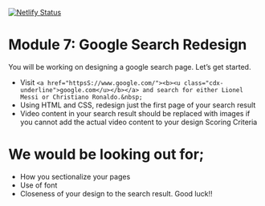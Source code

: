 [![Netlify Status](https://api.netlify.com/api/v1/badges/ef9ad24f-26dc-456d-8336-562da59ba158/deploy-status)](https://app.netlify.com/sites/google-demo-1/deploys)
# Module 7: Google Search Redesign
 You will be working on designing a google search page. Let’s get started.

- Visit `<a href="httpsS://www.google.com/"><b><u class="cdx-underline">google.com</u></b></a> and search for either Lionel Messi or Christiano Ronaldo.&nbsp;`
- Using HTML and CSS, redesign just the first page of your search result
- Video content in your search result should be replaced with images if you cannot add the actual video content to your design
Scoring Criteria

# We would be looking out for;

- How you sectionalize your pages
- Use of font
- Closeness of your design to the search result.
Good luck!!
